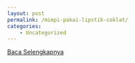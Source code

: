 ```yaml
---
layout: post
permalink: /mimpi-pakai-lipstik-coklat/
categories:
    - Uncategorized
---
```


[Baca Selengkapnya](/06)